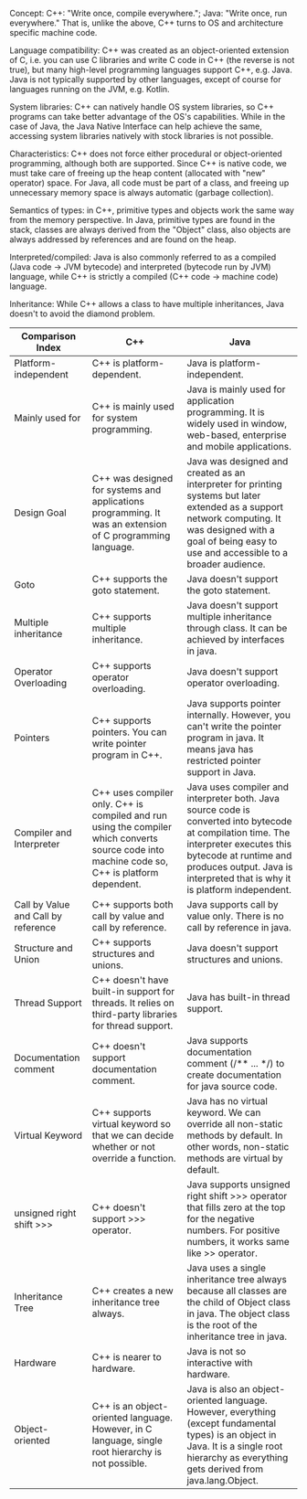 Concept: C++: \"Write once, compile everywhere.\"; Java: \"Write once,
run everywhere.\" That is, unlike the above, C++ turns to OS and
architecture specific machine code.

Language compatibility: C++ was created as an object-oriented extension
of C, i.e. you can use C libraries and write C code in C++ (the reverse
is not true), but many high-level programming languages support C++,
e.g. Java. Java is not typically supported by other languages, except of
course for languages running on the JVM, e.g. Kotlin.

System libraries: C++ can natively handle OS system libraries, so C++
programs can take better advantage of the OS's capabilities. While in
the case of Java, the Java Native Interface can help achieve the same,
accessing system libraries natively with stock libraries is not
possible.

Characteristics: C++ does not force either procedural or object-oriented
programming, although both are supported. Since C++ is native code, we
must take care of freeing up the heap content (allocated with \"new\"
operator) space. For Java, all code must be part of a class, and freeing
up unnecessary memory space is always automatic (garbage collection).

Semantics of types: in C++, primitive types and objects work the same
way from the memory perspective. In Java, primitive types are found in
the stack, classes are always derived from the \"Object\" class, also
objects are always addressed by references and are found on the heap.

Interpreted/compiled: Java is also commonly referred to as a compiled
(Java code -> JVM bytecode) and interpreted (bytecode run by JVM)
language, while C++ is strictly a compiled (C++ code -> machine code)
language.

Inheritance: While C++ allows a class to have multiple inheritances,
Java doesn't to avoid the diamond problem.

 Comparison Index                    | C++                                                                                                                                            | Java                                                                                                                                                                                                                                         
-------------------------------------|------------------------------------------------------------------------------------------------------------------------------------------------|----------------------------------------------------------------------------------------------------------------------------------------------------------------------------------------------------------------------------------------------
 Platform-independent                | C++ is platform-dependent.                                                                                                                     | Java is platform-independent.                                                                                                                                                                                                                
 Mainly used for                     | C++ is mainly used for system programming.                                                                                                     | Java is mainly used for application programming. It is widely used in window, web-based, enterprise and mobile applications.                                                                                                                 
 Design Goal                         | C++ was designed for systems and applications programming. It was an extension of C programming language.                                      | Java was designed and created as an interpreter for printing systems but later extended as a support network computing. It was designed with a goal of being easy to use and accessible to a broader audience.                               
 Goto                                | C++ supports the goto statement.                                                                                                               | Java doesn't support the goto statement.                                                                                                                                                                                                     
 Multiple inheritance                | C++ supports multiple inheritance.                                                                                                             | Java doesn't support multiple inheritance through class. It can be achieved by interfaces in java.                                                                                                                                           
 Operator Overloading                | C++ supports operator overloading.                                                                                                             | Java doesn't support operator overloading.                                                                                                                                                                                                   
 Pointers                            | C++ supports pointers. You can write pointer program in C++.                                                                                   | Java supports pointer internally. However, you can't write the pointer program in java. It means java has restricted pointer support in Java.                                                                                                
 Compiler and Interpreter            | C++ uses compiler only. C++ is compiled and run using the compiler which converts source code into machine code so, C++ is platform dependent. | Java uses compiler and interpreter both. Java source code is converted into bytecode at compilation time. The interpreter executes this bytecode at runtime and produces output. Java is interpreted that is why it is platform independent. 
 Call by Value and Call by reference | C++ supports both call by value and call by reference.                                                                                         | Java supports call by value only. There is no call by reference in java.                                                                                                                                                                     
 Structure and Union                 | C++ supports structures and unions.                                                                                                            | Java doesn't support structures and unions.                                                                                                                                                                                                  
 Thread Support                      | C++ doesn't have built-in support for threads. It relies on third-party libraries for thread support.                                          | Java has built-in thread support.                                                                                                                                                                                                            
 Documentation comment               | C++ doesn't support documentation comment.                                                                                                     | Java supports documentation comment (/** ... */) to create documentation for java source code.                                                                                                                                               
 Virtual Keyword                     | C++ supports virtual keyword so that we can decide whether or not override a function.                                                         | Java has no virtual keyword. We can override all non-static methods by default. In other words, non-static methods are virtual by default.                                                                                                   
 unsigned right shift >>>            | C++ doesn't support >>> operator.                                                                                                              | Java supports unsigned right shift >>> operator that fills zero at the top for the negative numbers. For positive numbers, it works same like >> operator.                                                                                   
 Inheritance Tree                    | C++ creates a new inheritance tree always.                                                                                                     | Java uses a single inheritance tree always because all classes are the child of Object class in java. The object class is the root of the inheritance tree in java.                                                                          
 Hardware                            | C++ is nearer to hardware.                                                                                                                     | Java is not so interactive with hardware.                                                                                                                                                                                                    
 Object-oriented                     | C++ is an object-oriented language. However, in C language, single root hierarchy is not possible.                                             | Java is also an object-oriented language. However, everything (except fundamental types) is an object in Java. It is a single root hierarchy as everything gets derived from java.lang.Object.                                               